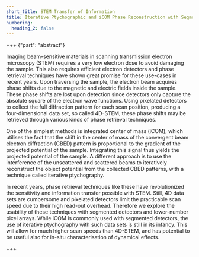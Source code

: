 ```yaml
---
short_title: STEM Transfer of Information
title: Iterative Ptychographic and iCOM Phase Reconstruction with Segmented and Fewer Element Array Detectors
numbering:
  heading_2: false
---
```


+++ {"part": "abstract"} 

Imaging beam-sensitive materials in scanning transmission electron microscopy (STEM) requires a very low electron dose to avoid damaging the sample. 
This also requires efficient electron detectors and phase retrieval techniques have shown great promise for these use-cases in recent years. 
Upon traversing the sample, the electron beam acquires phase shifts due to the magnetic and electric fields inside the sample. These phase shifts are lost upon detection since detectors only capture the absolute square of the electron wave functions. 
Using pixelated detectors to collect the full diffraction pattern for each scan position, producing a four-dimensional data set, so called 4D-STEM, these phase shifts may be retrieved through various kinds of phase retrieval techniques. 

One of the simplest methods is integrated center of mass (iCOM), which utilises the fact that the shift in the center of mass of the convergent beam electron diffraction (CBED) pattern is proportional to the gradient of the projected potential of the sample. 
Integrating this signal thus yields the projected potential of the sample. 
A different approach is to use the interference of the unscattered and scattered beams to iteratively reconstruct the object potential from the collected CBED patterns, with a technique called iterative ptychography. 

In recent years, phase retrieval techniques like these have revolutionized the sensitivity and information transfer possible with STEM. 
Still, 4D data sets are cumbersome and pixelated detectors limit the practicable scan speed due to their high read-out overhead. 
Therefore we explore the usability of these techniques with segmented detectors and lower-number pixel arrays. While iCOM is commonly used with segmented detectors, the use of iterative ptychography with such data sets is still in its infancy. 
This will allow for much higher scan speeds than 4D-STEM, and has potential to be useful also for in-situ characterisation of dynamical effects.

+++
